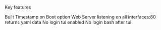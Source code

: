 Key features

Built Timestamp on Boot option
Web Server listening on all interfaces:80 returns yaml data
No login tui enabled
No login bash after tui

